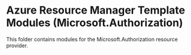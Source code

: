 # Azure Resource Manager Template Modules (Microsoft.Authorization)

This folder contains modules for the Microsoft.Authorization resource provider.

